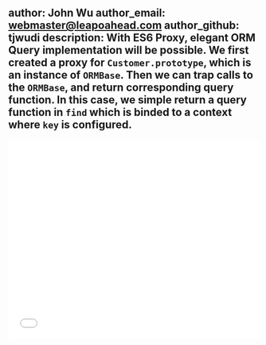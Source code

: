 author: John Wu
author_email: webmaster@leapoahead.com
author_github: tjwudi
description: With ES6 Proxy, elegant ORM Query implementation will be possible. We first created a proxy for `Customer.prototype`, which is an instance of `ORMBase`. Then we can trap calls to the `ORMBase`, and return corresponding query function. In this case, we simple return a query function in `find` which is binded to a context where `key` is configured.
---

<iframe height='400' scrolling='no' src='//codepen.io/tjwudi/embed/waJxqw/?height=707&theme-id=15620&default-tab=js' frameborder='no' allowtransparency='true' allowfullscreen='true' style='width: 100%;'>See the Pen <a href='http://codepen.io/tjwudi/pen/waJxqw/'>ES6 Powerful Parts - Negative index array using Proxy</a> by John Wu (<a href='http://codepen.io/tjwudi'>@tjwudi</a>) on <a href='http://codepen.io'>CodePen</a>.
</iframe>